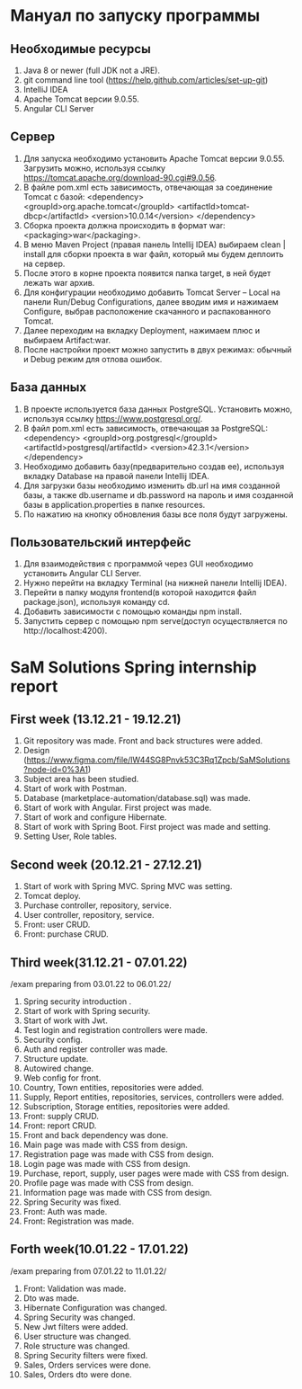 # Мануал по запуску программы

## Необходимые ресурсы

1. Java 8 or newer (full JDK not a JRE).
2. git command line tool (https://help.github.com/articles/set-up-git)
3. IntelliJ IDEA
4. Apache Tomcat версии 9.0.55.
5. Angular CLI Server

## Сервер

1. Для запуска необходимо установить Apache Tomcat версии 9.0.55. Загрузить можно, используя ссылку https://tomcat.apache.org/download-90.cgi#9.0.56.
2. В файле pom.xml есть зависимость, отвечающая за соединение Tomcat с базой:
\<dependency>
   \<groupId>org.apache.tomcat\</groupId>
   \<artifactId>tomcat-dbcp\</artifactId>
   \<version>10.0.14\</version>
\</dependency>
3. Сборка проекта должна происходить в формат war: \<packaging>war\</packaging>.
4. В меню Maven Project (правая панель Intellij IDEA) выбираем clean | install для сборки проекта в war файл, который мы будем деплоить на сервер.
5. После этого в корне проекта появится папка target, в ней будет лежать war архив.
6. Для конфигурации необходимо добавить Tomcat Server – Local на панели Run/Debug Configurations, далее вводим имя и нажимаем Configure, выбрав расположение скачанного и распакованного Tomcat.
7. Далее переходим на вкладку Deployment, нажимаем плюс и выбираем Artifact:war.
8. После настройки проект можно запустить в двух режимах: обычный и Debug режим для отлова ошибок.

## База данных

1. В проекте используется база данных PostgreSQL. Установить можно, используя ссылку https://www.postgresql.org/.
2. В файл pom.xml есть зависимость, отвечающая за PostgreSQL:
\<dependency>
   \<groupId>org.postgresql\</groupId>
   \<artifactId>postgresql\/artifactId>
   \<version>42.3.1\</version>
\</dependency>
3. Необходимо добавить базу(предварительно создав ее), используя вкладку Database на правой панели Intellij IDEA.
4. Для загрузки базы необходимо изменить db.url на имя созданной базы, а также db.username и
   db.password на пароль и имя созданной базы в application.properties в папке resources.
5. По нажатию на кнопку обновления базы все поля будут загружены.

## Пользовательский интерфейс

1. Для взаимодействия с программой через GUI необходимо установить Angular CLI Server.
2. Нужно перейти на вкладку Terminal (на нижней панели Intellij IDEA).
3. Перейти в папку модуля frontend(в которой находится файл package.json), используя команду cd.
4. Добавить зависимости с помощью команды npm install.
5. Запустить сервер с помощью npm serve(доступ осуществляется по http://localhost:4200).

# SaM Solutions Spring internship report

## First week (13.12.21 - 19.12.21)

1. Git repository was made. Front and back structures were added.
2. Design (https://www.figma.com/file/lW44SG8Pnvk53C3Rq1Zpcb/SaMSolutions?node-id=0%3A1)
3. Subject area has been studied.
4. Start of work with Postman. 
5. Database (marketplace-automation/database.sql) was made.
6. Start of work with Angular. First project was made.
7. Start of work and configure Hibernate.
8. Start of work with Spring Boot. First project was made and setting. 
9. Setting User, Role tables.

## Second week (20.12.21 - 27.12.21)

1. Start of work with Spring MVC. Spring MVC was setting.
2. Tomcat deploy.
3. Purchase controller, repository, service.
4. User controller, repository, service.
5. Front: user CRUD.
6. Front: purchase CRUD.

## Third week(31.12.21 - 07.01.22)

/exam preparing from 03.01.22 to 06.01.22/

1. Spring security introduction .
2. Start of work with Spring security.
3. Start of work with Jwt.
4. Test login and registration controllers were made.
5. Security config.
6. Auth and register controller was made.
7. Structure update.
8. Autowired change.
9. Web config for front.
10. Country, Town entities, repositories were added.
11. Supply, Report entities, repositories, services, controllers were added.
12. Subscription, Storage entities, repositories were added.
13. Front: supply CRUD.
14. Front: report CRUD.
15. Front and back dependency was done.
16. Main page was made with CSS from design.
17. Registration page was made with CSS from design.
18. Login page was made with CSS from design.
19. Purchase, report, supply, user pages were made with CSS from design. 
20. Profile page was made with CSS from design.
21. Information page was made with CSS from design.
22. Spring Security was fixed.
23. Front: Auth was made.
24. Front: Registration was made.

## Forth week(10.01.22 - 17.01.22)

/exam preparing from 07.01.22 to 11.01.22/

1. Front: Validation was made.
2. Dto was made.
3. Hibernate Configuration was changed.
4. Spring Security was changed.
5. New Jwt filters were added.
6. User structure was changed.
7. Role structure was changed.
8. Spring Security filters were fixed.
9. Sales, Orders services were done.
10. Sales, Orders dto were done.